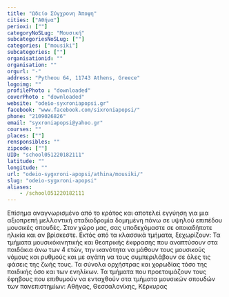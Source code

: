 ```yaml
---
title: "Ωδείο Σύγχρονη Άποψη"
cities: ["Αθήνα"]
perioxi: [""]
categoryNoSLug: "Μουσική"
subcategoriesNoSLug: [""]
categories: ["mousiki"]
subcategories: [""]
organisationid: ""
organisation: ""
orgurl: "-"
address: "Pytheou 64, 11743 Athens, Greece"
logoimg: ""
profilePhoto : "downloaded"
coverPhoto : "downloaded"
website: "odeio-syxroniapopsi.gr"
facebook: "www.facebook.com/sixroniapopsi/"
phone: "2109026826"
email: "syxroniapopsi@yahoo.gr"
courses: ""
places: [""]
rensponsibles: ""
zipcode: [""]
UID: "school051220182111"
latitude: ""
longitude: ""
url: "odeio-sygxroni-apopsi/athina/mousiki/"
slug: "odeio-sygxroni-apopsi"
aliases:
    - /school051220182111
---
```





Επίσημα αναγνωρισμένο από το κράτος και αποτελεί εγγύηση για μια αξιοπρεπή μελλοντική σταδιοδρομία δομημένη πάνω σε υψηλού επιπέδου μουσικές σπουδές. Στον χώρο μας, σας υποδεχόμαστε σε οποιαδήποτε ηλικία και αν βρίσκεστε. Εκτός από τα κλασσικά τμήματα, ξεχωρίζουν: Τα τμήματα μουσικόκινητικής και θεατρικής έκφρασης που αναπτύσουν στα παιδάκια άνω των 4 ετών, την ικανότητα να μάθουν τους μουσικούς νόμους και ρυθμούς και με αγάπη να τους συμπεριλάβουν σε όλες τις φάσεις της ζωής τους. Τα σύνολα ορχήστρας και χορωδίας τόσο της παιδικής όσο και των ενηλίκων. Τα τμήματα που προετοιμάζουν τους έφηβους που επιθυμούν να ενταχθούν στα τμήματα μουσικών σπουδών των πανεπιστημίων: Αθήνας, Θεσσαλονίκης, Κέρκυρας